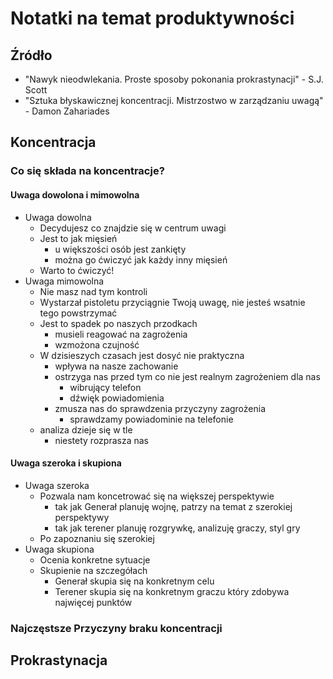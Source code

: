 # Notatki na temat produktywności

## Źródło
- "Nawyk nieodwlekania. Proste sposoby pokonania prokrastynacji" - S.J. Scott
- "Sztuka błyskawicznej koncentracji. Mistrzostwo w zarządzaniu uwagą" - Damon Zahariades

## Koncentracja

### Co się składa na koncentracje?

#### Uwaga dowolona i mimowolna

-   Uwaga dowolna
    -   Decydujesz co znajdzie się w centrum uwagi
    -   Jest to jak mięsień
        -   u większości osób jest zankięty
        -   można go ćwiczyć jak każdy inny mięsień
    -   Warto to ćwiczyć!
-   Uwaga mimowolna
    -   Nie masz nad tym kontroli
    -   Wystarzał pistoletu przyciągnie Twoją uwagę, nie jesteś wsatnie tego powstrzymać
    -   Jest to spadek po naszych przodkach
        -   musieli reagować na zagrożenia
        -   wzmożona czujność
    -   W dzisieszych czasach jest dosyć nie praktyczna
        -   wpływa na nasze zachowanie
        -   ostrzyga nas przed tym co nie jest realnym zagrożeniem dla nas
            -   wibrujący telefon
            -   dźwięk powiadomienia
        -   zmusza nas do sprawdzenia przyczyny zagrożenia
            -   sprawdzamy powiadominie na telefonie
    -   analiza dzieje się w tle
        -   niestety rozprasza nas

#### Uwaga szeroka i skupiona

-   Uwaga szeroka
    -   Pozwala nam koncetrować się na większej perspektywie 
        -   tak jak Generał planuję wojnę, patrzy na temat z szerokiej perspektywy
        -   tak jak terener planuję rozgrywkę, analizuję graczy, styl gry
    -   Po zapoznaniu się szerokiej
-   Uwaga skupiona
    -   Ocenia konkretne sytuacje
    -   Skupienie na szczegółach
        -   Generał skupia się na konkretnym celu
        -   Terener skupia się na konkretnym graczu który zdobywa najwięcej punktów

### Najczęstsze Przyczyny braku koncentracji

## Prokrastynacja

